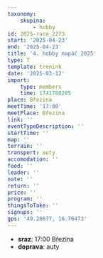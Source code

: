 ```yaml
---
taxonomy:
    skupina:
        - hobby
id: 2025-race_2273
start: '2025-04-23'
end: '2025-04-23'
title: '4. hobby mapáč 2025'
type: T
template: trenink
date: '2025-03-12'
import:
    type: members
    time: 1741780205
place: Březina
meetTime: '17:00'
meetPlace: Březina
link: ''
eventTypeDescription: ''
startTime: ''
map: ''
terrain: ''
transport: auty
accomodation: ''
food: ''
leader: ''
note: ''
return: ''
price: ''
program: ''
thingsToTake: ''
signups: ''
gps: '49.28677, 16.76473'
---
```


* **sraz**: 17:00 Březina
* **doprava**: auty
